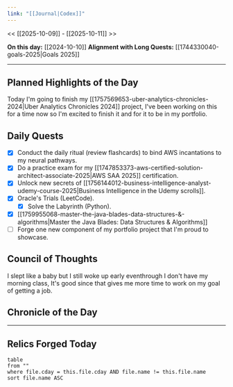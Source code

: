 ```yaml
---
link: "[[Journal|Codex]]"
---
```

<< [[2025-10-09]] - [[2025-10-11]] >>

**On this day:** [[2024-10-10]]
**Alignment with Long Quests:** [[1744330040-goals-2025|Goals 2025]]

---
## Planned Highlights of the Day
Today I'm going to finish my [[1757569653-uber-analytics-chronicles-2024|Uber Analytics Chronicles 2024]] project, I've been working on this for a time now so I'm excited to finish it and for it to be in my portfolio.

## Daily Quests
- [x] Conduct the daily ritual (review flashcards) to bind AWS incantations to my neural pathways.
- [x] Do a practice exam for my [[1747853373-aws-certified-solution-architect-associate-2025|AWS SAA 2025]] certification.
- [x] Unlock new secrets of [[1756144012-business-intelligence-analyst-udemy-course-2025|Business Intelligence in the Udemy scrolls]].
- [x] Oracle's Trials (LeetCode).
	- [x] Solve the Labyrinth (Python).
- [x] [[1759955068-master-the-java-blades-data-structures-&-algorithms|Master the Java Blades: Data Structures & Algorithms]]
- [ ] Forge one new component of my portfolio project that I'm proud to showcase.

## Council of Thoughts
I slept like a baby but I still woke up early eventhrough I don't have my morning class, It's good since that gives me more time to work on my goal of getting a job.

## Chronicle of the Day


---
## Relics Forged Today
```dataview
table
from ""
where file.cday = this.file.cday AND file.name != this.file.name
sort file.name ASC
```

